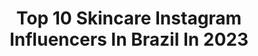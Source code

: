 ---
title: Top 10 Skincare Instagram Influencers In Brazil In 2023
description: >-
  Find top skincare Instagram influencers in Brazil in 2023. Most popular hashtags: #cabelocacheado #cachos #maquiagem.
platform: Instagram
hits: 738
text_top: Identify the best Instagram accounts on inBeat.
text_bottom: Our search engine holds 738 Instagram influencers like this in Brazil for you to work with.
profiles:
  - username: "belezacomari"
    fullname: >-
      Beleza com Mari
    bio: >-
      💖 mari, 25 🧖🏽‍♀️ muitas dicas de skincare, make e beleza 👀 assista os stories! 💌 belezacomari@pgbagency.com ✨ recife - pe
    location: "Brazil"
    followers: 937158
    engagement: 192
    commentsToLikes: 1.731208
    id: ck0w199lqi6pz0i1985pm7uho
    verified: false
    hashtags: "#belezafeminina, #cuidadoscomapele, #rotinadebeleza, #pelelinda"
  - username: "oficialdudafernandes"
    fullname: >-
      Duda Fernandes | MUA
    bio: >-
      A maquiagem MUDOU minha vida e te mostro como pode mudar a sua também! @belledudacosmetics 💥 Maquiadora | Skincare | CACHOS 👩🏻‍🦱 | Psicologia 🎓
    location: "Brazil"
    followers: 1213969
    engagement: 43
    commentsToLikes: 0.047013
    id: ck0w4ssgw08jc0i19r95j0yfk
    verified: true
    hashtags: "#skincare, #cabelocacheado, #dicasdemaquiagem, #natal2022"
  - username: "cacheadaspoderosass_"
    fullname: >-
      MILENA SANTOS | DICAS DE BELEZA
    bio: >-
      Dicas|Cabelo|Skincare|Maquiagem 💫Parcerias:via direct ou email 💌Publi:cacheadaspoderosasss@gmail.com CUPONS DE DESCONTOS👇🏻
    location: "Brazil"
    followers: 100614
    engagement: 110
    commentsToLikes: 0.018128
    id: ck8t2239cxxso0j78f8hyciik
    verified: false
    hashtags: "#belezafeminina, #makeup, #dicasdebeleza, #oleosvegetais"
  - username: "nathaliahaubert"
    fullname: >-
      Nathalia Haubert
    bio: >-
      Moda • skincare • beleza Quer um filtro pro seu Instagram? Solicite um orçamento no insta @nathaliahaubert.ar 💕 Parcerias por e-mail
    location: "Brazil"
    followers: 9957
    engagement: 1487
    commentsToLikes: 0.041767
    id: ck6u1xfdlogtz0j71pbphfgb0
    verified: false
    hashtags: ""
  - username: "lucasreisx"
    fullname: >-
      LUCAS S. REIS
    bio: >-
      cabelo | moda | make | skincare | lifestyle — ttk: lucsdreis (+100k) • youtuber. ◽️• salvador - bahia. ◽️• contatocomlucasreis@gmail.com
    location: "Brazil"
    followers: 102602
    engagement: 726
    commentsToLikes: 0.024489
    id: ckf5ob0yw1lui0j23c0mysznl
    verified: false
    hashtags: "#sejamosleoezinhos, #tran, #hidratac, #culturelle"
  - username: "larissascanavini"
    fullname: >-
      𝑳𝑨𝑹𝑰𝑺𝑺𝑨 𝑺𝑪𝑨𝑵𝑨𝑽𝑰𝑵𝑰
    bio: >-
      🦁WavyHair | Skincare | Lifestyle 📍Piracicaba, São Paulo 💌 cachosdalari@outlook.com 🎥 Vídeos toda semana
    location: "Brazil"
    followers: 53431
    engagement: 745
    commentsToLikes: 0.022634
    id: ck8t7uz1ji2140j78ss6yig05
    verified: false
    hashtags: "#onduladas2abc, #publicidade, #onduladas, #publi"
  - username: "wanderlannascimento"
    fullname: >-
      WANDERLAN NASCIMENTO
    bio: >-
      CABELO • SKINCARE • LIFESTYLE 🎥| YouTuber +300K | 📍RJ 📸| criador do #ProjetoArvore 📥| wanderlanytb@gmail.com
    location: "Brazil"
    followers: 111215
    engagement: 1432
    commentsToLikes: 0.016488
    id: ck0tu8wwk64710i19xncxqy9w
    verified: false
    hashtags: "#blackmenfashion, #pretinho, #afrohair, #curlyhair"
  - username: "carolinemonratier"
    fullname: >-
      Caroline Monratier
    bio: >-
      Skincare | Makeup | Fashion 🇧🇷 Goiânia | 23 years 🍕Desastrada, estabanada e esfomeada ✉ carolinemonratier@gmail.com
    location: "Brazil"
    followers: 42826
    engagement: 293
    commentsToLikes: 0.079446
    id: ckap2w29a0kf20i785bdh6obi
    verified: false
    hashtags: "#herbalchegou, #meumomentoherbal, #fuzoshoes, #chinainbox"
  - username: "giovanadiasoficial"
    fullname: >-
      GIOVANA DIAS ✨
    bio: >-
      📌 Publicitária/Marketeira 📌 Criadora de conteúdo 📌 Cacheada 💡 Assista aos Stories Contato: giovanadc@live.com #skincare #cachos #cabelo Hortolândia/Sp
    location: "Brazil"
    followers: 34037
    engagement: 289
    commentsToLikes: 0.081991
    id: ck0tttg9648860i19mj2l2xmp
    verified: false
    hashtags: "#transicao, #cachoslindos, #hortolandia, #cacheado"
  - username: "audreysilveira"
    fullname: >-
      🔥  AUDREY  🔥
    bio: >-
      ✨ Skincare| Fitness | alimentação saudável | maternidade | motivação Assista os Stories! ❤️
    location: "Brazil"
    followers: 112950
    engagement: 199
    commentsToLikes: 0.084654
    id: ck6016ekdex4n0i14vcxjk1pp
    verified: false
    hashtags: "#manausamazonas, #girl, #manauscity, #manaus"
---